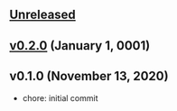 <a name="unreleased"></a>
## [Unreleased]



<a name="v0.2.0"></a>
## [v0.2.0] (January 1, 0001)



<a name="v0.1.0"></a>
## v0.1.0 (November 13, 2020)

- chore: initial commit


[Unreleased]: https://github.com/spotinst/terraform-spotinst-ocean-gke/compare/v0.2.0...HEAD
[v0.2.0]: https://github.com/spotinst/terraform-spotinst-ocean-gke/compare/v0.1.0...v0.2.0
